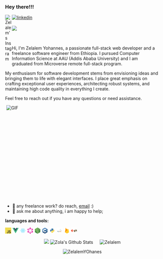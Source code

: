 ### Hey there!!!
<a href="https://instagram.com/zola_a16?igshid=MzNlNGNkZWQ4Mg==">
  <img align="left" alt="Zelalem's Instagram" width="22px" src="https://raw.githubusercontent.com/hussainweb/hussainweb/main/icons/instagram.png" />
</a>
<a href="https://www.linkedin.com/in/zelalem-yohannes-40356a239/">
 <img src=https://img.shields.io/badge/linkedin-%231E77B5.svg?&style=for-the-badge&logo=linkedin&logoColor=white alt=linkedin style="margin-bottom: 5px;"/>
</a>



![](https://visitor-badge.glitch.me/badge?page_id=abhisheknaiidu.abhisheknaiidu)







<br />

Hi, I'm Zelalem Yohannes, a passionate full-stack web developer and a freelance software engineer from Ethiopia. I pursued Computer Information Science at AAU (Addis Ababa University) and I am graduated from Microverse remote full-stack program.

My enthusiasm for software development stems from envisioning ideas and bringing them to life with elegant interfaces. I place great emphasis on crafting exceptional user experiences, architecting robust systems, and maintaining high code quality in everything I create.

Feel free to reach out if you have any questions or need assistance.


 
 
 <img align="right" alt="GIF" src="https://github.com/abhisheknaiidu/abhisheknaiidu/blob/master/code.gif?raw=true" width="500" height="320" />




 
- 💼 any freelance work? do reach, [email](mailto:zelalemyohannes75@gmail.com) :)
- 💬 ask me about anything, i am happy to help;

**languages and tools:**  

<code><img height="20" src="https://raw.githubusercontent.com/github/explore/80688e429a7d4ef2fca1e82350fe8e3517d3494d/topics/javascript/javascript.png"></code>
<code><img height="20" src="https://raw.githubusercontent.com/github/explore/80688e429a7d4ef2fca1e82350fe8e3517d3494d/topics/vue/vue.png"></code>
<code><img height="20" src="https://raw.githubusercontent.com/github/explore/80688e429a7d4ef2fca1e82350fe8e3517d3494d/topics/react/react.png"></code>
<code><img height="20" src="https://raw.githubusercontent.com/github/explore/5c058a388828bb5fde0bcafd4bc867b5bb3f26f3/topics/graphql/graphql.png"></code>
<code><img height="20" src="https://raw.githubusercontent.com/github/explore/80688e429a7d4ef2fca1e82350fe8e3517d3494d/topics/nodejs/nodejs.png"></code>
<code><img height="20" src="https://raw.githubusercontent.com/github/explore/80688e429a7d4ef2fca1e82350fe8e3517d3494d/topics/cpp/cpp.png"></code>
<code><img height="20" src="https://raw.githubusercontent.com/github/explore/80688e429a7d4ef2fca1e82350fe8e3517d3494d/topics/python/python.png"></code>
<code><img height="20" src="https://raw.githubusercontent.com/github/explore/80688e429a7d4ef2fca1e82350fe8e3517d3494d/topics/mysql/mysql.png"></code>
<code><img height="20" src="https://raw.githubusercontent.com/github/explore/80688e429a7d4ef2fca1e82350fe8e3517d3494d/topics/firebase/firebase.png"></code>
<code><img height="20" src="https://raw.githubusercontent.com/github/explore/80688e429a7d4ef2fca1e82350fe8e3517d3494d/topics/git/git.png"></code>


<p align = "center">
  <img src = "https://github-readme-streak-stats.herokuapp.com/?user=Zel-hub7&theme=gotham"/>
  <a href = "https://github-readme-streak-stats.herokuapp.com/?user=Zel-hub7&theme=gotham"></a>
  
 <img src="https://github-readme-stats.vercel.app/api?username=Zel-hub7&include_all_commits=true&count_private=true&show_icons=true&line_height=20&title_color=7A7ADB&icon_color=2234AE&text_color=D3D3D3&bg_color=0,000000,130F40&hide_border=true" alt="Zola's Github Stats">
 &emsp; <img src="https://github-readme-stats.vercel.app/api/top-langs?username=Zel-hub7&show_icons=true&locale=en&layout=compact&text_color=daf7dc&bg_color=0,000000,130F40&hide_border=true" alt="Zelalem" />
<p align="center"> <img src="https://komarev.com/ghpvc/?username=Zel-hub7&label=Profile%20views&color=0e75b6&style=flat" alt="ZelalemYOhanes"/> 
 
</p>
